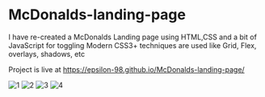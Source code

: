 # McDonalds-landing-page
I have re-created a McDonalds Landing page using HTML,CSS and a bit of JavaScript for toggling Modern CSS3+ techniques are used like Grid, Flex, overlays, shadows, etc

Project is live at https://epsilon-98.github.io/McDonalds-landing-page/

![1](https://github.com/EpSiloN-98/McDonalds-landing-page/assets/139164617/4c333e3b-4b87-48d9-8279-46e88231742a)
![2](https://github.com/EpSiloN-98/McDonalds-landing-page/assets/139164617/c09e94a6-ffca-43ee-a071-437a2f233051)
![3](https://github.com/EpSiloN-98/McDonalds-landing-page/assets/139164617/47908afa-d6ef-462f-8407-b41cc2374a2b)
![4](https://github.com/EpSiloN-98/McDonalds-landing-page/assets/139164617/1e619ddf-8250-4589-aae1-8f3d50232e3f)

